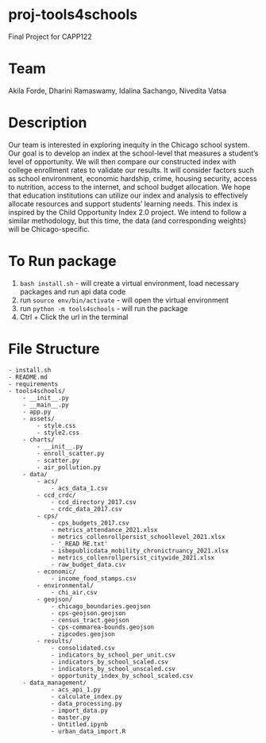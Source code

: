 # proj-tools4schools
Final Project for CAPP122

# Team
Akila Forde, Dharini Ramaswamy, Idalina Sachango, Nivedita Vatsa

# Description
Our team is interested in exploring inequity in the Chicago school system. Our goal is to develop an index at the school-level that measures a student’s level of opportunity.  We will then compare our constructed index with college enrollment rates to validate our results.  It will consider factors such as school environment, economic hardship, crime, housing security, access to nutrition, access to the internet, and school budget allocation.  We hope that education institutions can utilize our index and analysis to effectively allocate resources and support students’ learning needs. This index is inspired by the Child Opportunity Index 2.0 project.  We intend to follow a similar methodology, but this time, the data (and corresponding weights) will be Chicago-specific.

# To Run package

1. ```bash install.sh``` - will create a virtual environment, load necessary packages and run api data code
2. run ```source env/bin/activate``` - will open the virtual environment
3. run ```python -m tools4schools``` - will run the package
4. Ctrl + Click the url in the terminal


# File Structure

```
- install.sh
- README.md
- requirements
- tools4schools/
    - __init__.py
    - __main__.py
    - app.py
    - assets/
        - style.css
        - style2.css
    - charts/
        - __init__.py
        - enroll_scatter.py
        - scatter.py
        - air_pollution.py
    - data/
        - acs/
            - acs_data_1.csv
        - ccd_crdc/
            - ccd_directory_2017.csv
            - crdc_data_2017.csv
        - cps/
            - cps_budgets_2017.csv
            - metrics_attendance_2021.xlsx
            - metrics_collenrollpersist_schoollevel_2021.xlsx
            - '_READ ME.txt'
            - isbepublicdata_mobility_chronictruancy_2021.xlsx
            - metrics_collenrollpersist_citywide_2021.xlsx
            - raw_budget_data.csv
        - economic/
            - income_food_stamps.csv
        - environmental/
            - chi_air.csv
        - geojson/
            - chicago_boundaries.geojson
            - cps-geojson.geojson
            - census_tract.geojson
            - cps-commarea-bounds.geojson
            - zipcodes.geojson
        - results/
            - consolidated.csv
            - indicators_by_school_per_unit.csv
            - indicators_by_school_scaled.csv
            - indicators_by_school_unscaled.csv
            - opportunity_index_by_school_scaled.csv
    - data_management/
            - acs_api_1.py
            - calculate_index.py
            - data_processing.py
            - import_data.py
            - master.py
            - Untitled.ipynb
            - urban_data_import.R
```




